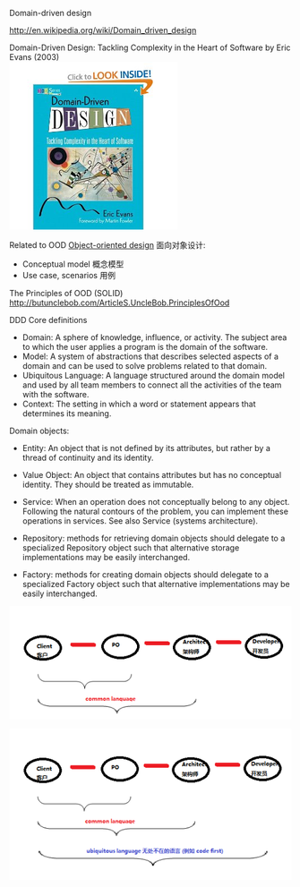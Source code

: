 

Domain-driven design

<http://en.wikipedia.org/wiki/Domain_driven_design>


Domain-Driven Design: Tackling Complexity in the Heart of Software by Eric Evans (2003)  
![blue book](blue-book-vfiz1heq.bmp)

Related to OOD [Object-oriented design](http://en.wikipedia.org/wiki/Object_oriented_design) 面向对象设计:

- Conceptual model 概念模型
- Use case, scenarios 用例

The Principles of OOD (SOLID)
http://butunclebob.com/ArticleS.UncleBob.PrinciplesOfOod



DDD Core definitions

- Domain: A sphere of knowledge, influence, or activity. The subject area to which the user applies a program is the domain of the software.
- Model: A system of abstractions that describes selected aspects of a domain and can be used to solve problems related to that domain.
- Ubiquitous Language: A language structured around the domain model and used by all team members to connect all the activities of the team with the software.
- Context: The setting in which a word or statement appears that determines its meaning.



Domain objects:

- Entity: An object that is not defined by its attributes, but rather by a thread of continuity and its identity.
- Value Object: An object that contains attributes but has no conceptual identity. They should be treated as immutable.

- Service: When an operation does not conceptually belong to any object. Following the natural contours of the problem, you can implement these operations in services. See also Service (systems architecture).
- Repository: methods for retrieving domain objects should delegate to a specialized Repository object such that alternative storage implementations may be easily interchanged.
- Factory: methods for creating domain objects should delegate to a specialized Factory object such that alternative implementations may be easily interchanged.

![](common-language-2.png)

![](common-language-3.png)